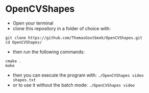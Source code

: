 # OpenCVShapes
- Open your terminal
- clone this repository in a folder of choice with: 
```
git clone https://github.com/ThomasGoutbeek/OpenCVShapes.git
cd OpenCVShapes/
```
- then run the following commands:
```
cmake .
make
```
- then you can execute the program with:
`./OpenCVShapes video shapes.txt`
- or to use it without the batch mode:
`./OpenCVShapes video`
